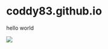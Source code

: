 # coddy83.github.io

hello world

<img src="https://cdn.pixabay.com/photo/2016/11/19/14/00/code-1839406_1280.jpg">
